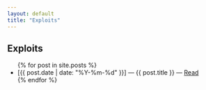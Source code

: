 ```yaml
---
layout: default
title: "Exploits"
---
```


<div class="exploits-list">
  <h2 class="crt-green">Exploits</h2>
  <ul>
    {% for post in site.posts %}
      <li>
        <span class="post-date">[{{ post.date | date: "%Y-%m-%d" }}]</span> &mdash; <span class="glitch">{{ post.title }}</span> &mdash; <a href="{{ post.url }}">Read</a>
      </li>
    {% endfor %}
  </ul>
</div>
